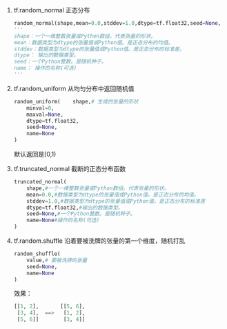 1. tf.random_normal
   正态分布

   ```python
   random_normal(shape,mean=0.0,stddev=1.0,dtype=tf.float32,seed=None,name=None)
   '''
   shape：一个一维整数张量或Python数组。代表张量的形状。
   mean：数据类型为dtype的张量值或Python值。是正态分布的均值。
   stddev：数据类型为dtype的张量值或Python值。是正态分布的标准差。
   dtype： 输出的数据类型。
   seed：一个Python整数。是随机种子。
   name： 操作的名称(可选)
   '''
   ```

2. tf.random_uniform
   从均匀分布中返回随机值

   ```python
   random_uniform(    shape,# 生成的张量的形状
       minval=0,
       maxval=None,
       dtype=tf.float32,
       seed=None,
       name=None
   )
   ```

   默认返回是[0,1)

3. tf.truncated_normal
   截断的正态分布函数

   ```python
   truncated_normal(
       shape,#一个一维整数张量或Python数组。代表张量的形状。
       mean=0.0,#数据类型为dtype的张量值或Python值。是正态分布的均值。
       stddev=1.0,#数据类型为dtype的张量值或Python值。是正态分布的标准差
       dtype=tf.float32,#输出的数据类型。
       seed=None,#一个Python整数。是随机种子。
       name=None#操作的名称(可选)
   )
   ```

4. tf.random.shuffle
   沿着要被洗牌的张量的第一个维度，随机打乱

   ```python
   random_shuffle(
       value,# 要被洗牌的张量
       seed=None,
       name=None
   )
   ```

   效果：

   ```python
   [[1, 2],       [[5, 6],
    [3, 4],  ==>   [1, 2],
    [5, 6]]        [3, 4]]
   ```

   

